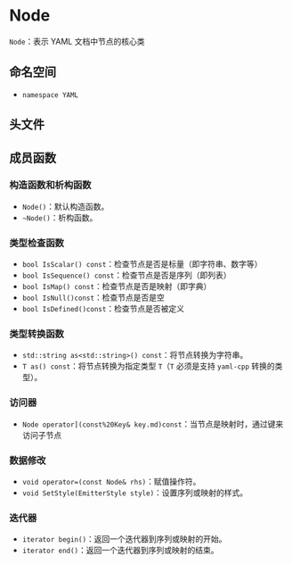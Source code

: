 # Node
`Node`：表示 YAML 文档中节点的核心类

## 命名空间
- `namespace YAML`

## 头文件

## 成员函数

### 构造函数和析构函数

- `Node()`：默认构造函数。
- `~Node()`：析构函数。

### 类型检查函数

- `bool IsScalar() const`：检查节点是否是标量（即字符串、数字等）
- `bool IsSequence() const`：检查节点是否是序列（即列表）
- `bool IsMap() const`：检查节点是否是映射（即字典）
- `bool IsNull()const`：检查节点是否是空
- `bool IsDefined()const`：检查节点是否被定义

### 类型转换函数

- `std::string as<std::string>() const`：将节点转换为字符串。
- `T as() const`：将节点转换为指定类型 `T`（`T` 必须是支持 `yaml-cpp` 转换的类型）。

### 访问器

- `Node operator](const%20Key& key.md)const`：当节点是映射时，通过键来访问子节点

### 数据修改

- `void operator=(const Node& rhs)`：赋值操作符。
- `void SetStyle(EmitterStyle style)`：设置序列或映射的样式。

### 迭代器

- `iterator begin()`：返回一个迭代器到序列或映射的开始。
- `iterator end()`：返回一个迭代器到序列或映射的结束。
